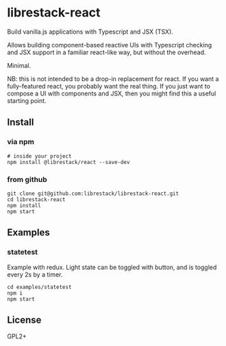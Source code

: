 # librestack-react

Build vanilla.js applications with Typescript and JSX (TSX).

Allows building component-based reactive UIs with Typescript checking and JSX
support in a familiar react-like way, but without the overhead.

Minimal.

NB: this is not intended to be a drop-in replacement for react.  If you want
a fully-featured react, you probably want the real thing.  If you just want to
compose a UI with components and JSX, then you might find this a useful starting
point.

## Install

### via npm

```
# inside your project
npm install @librestack/react --save-dev
```

### from github

```
git clone git@github.com:librestack/librestack-react.git
cd librestack-react
npm install
npm start
```
## Examples

### statetest

Example with redux.  Light state can be toggled with button, and is toggled every 2s by a timer.

```
cd examples/statetest
npm i
npm start
```

## License

GPL2+
